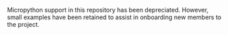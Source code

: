 Micropython support in this repository has been depreciated.
However, small examples have been retained to assist in onboarding new members to the project.